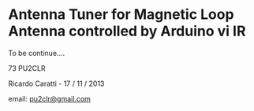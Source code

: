 # Antenna Tuner for Magnetic Loop Antenna controlled by Arduino vi IR

To be continue....

73
PU2CLR

Ricardo Caratti - 17 / 11 / 2013

email: pu2clr@gmail.com



